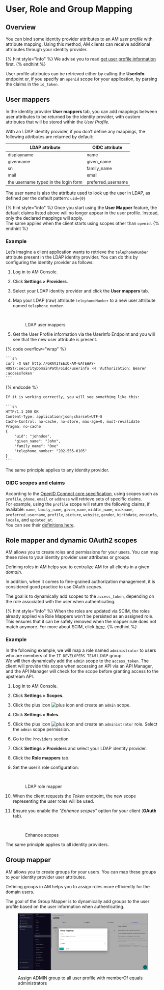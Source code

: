 # User, Role and Group Mapping

## Overview

You can bind some identity provider attributes to an AM _user profile_ with attribute mapping. Using this method, AM clients can receive additional attributes through your identity provider.

{% hint style="info" %}
We advise you to read [get user profile information](../../getting-started/tutorial-getting-started-with-am/get-user-profile-information.md) first.
{% endhint %}

User profile attributes can be retrieved either by calling the **UserInfo** endpoint or, if you specify an `openid` scope for your application, by parsing the claims in the `id_token`.

## User mappers

In the identity provider **User mappers** tab, you can add mappings between user attributes to be returned by the identity provider, with custom attributes that will be stored within the _User Profile_.

With an LDAP identity provider, if you don’t define any mappings, the following attributes are returned by default:

| LDAP attribute                       | OIDC attribute      |
| ------------------------------------ | ------------------- |
| displayname                          | name                |
| givenname                            | given\_name         |
| sn                                   | family\_name        |
| mail                                 | email               |
| the username typed in the login form | preferred\_username |

The user name is also the attribute used to look up the user in LDAP, as defined per the default pattern: `uid={0}`

{% hint style="info" %}
Once you start using the **User Mapper** feature, the default claims listed above will no longer appear in the user profile. Instead, only the declared mappings will apply.\
The same applies when the client starts using scopes other than `openid`.
{% endhint %}

### Example

Let’s imagine a client application wants to retrieve the `telephoneNumber` attribute present in the LDAP identity provider. You can do this by configuring the identity provider as follows:

1. Log in to AM Console.
2. Click **Settings > Providers**.
3. Select your LDAP identity provider and click the **User mappers** tab.
4.  Map your LDAP (raw) attribute `telephoneNumber` to a new user attribute named `telephone_number`.

    <figure><img src="https://docs.gravitee.io/images/am/current/graviteeio-am-userguide-idp-user-mappers-phoneno.png" alt=""><figcaption><p>LDAP user mappers</p></figcaption></figure>
5. Get the User Profile information via the UserInfo Endpoint and you will see that the new user attribute is present.

{% code overflow="wrap" %}
````
```sh
curl -X GET http://GRAVITEEIO-AM-GATEWAY-HOST/:securityDomainPath/oidc/userinfo -H 'Authorization: Bearer :accessToken'
```
````
{% endcode %}

````
If it is working correctly, you will see something like this:

```sh
HTTP/1.1 200 OK
Content-Type: application/json;charset=UTF-8
Cache-Control: no-cache, no-store, max-age=0, must-revalidate
Pragma: no-cache
{
    "uid": "johndoe",
    "given_name": "John",
    "family_name": "Doe"
    "telephone_number: "202-555-0105"
}
```
````

The same principle applies to any identity provider.

### OIDC scopes and claims

According to the [OpenID Connect core specification](https://openid.net/specs/openid-connect-core-1_0.html#ScopeClaims), using scopes such as `profile`, `phone`, `email` or `address` will retrieve sets of specific claims.\
For example, using the `profile` scope will return the following claims, if available: `name`, `family_name`, `given_name`, `middle_name`, `nickname`, `preferred_username`, `profile`, `picture`, `website`, `gender`, `birthdate`, `zoneinfo`, `locale`, and `updated_at`.\
You can see their [definitions here](https://openid.net/specs/openid-connect-core-1_0.html#StandardClaims).

## Role mapper and dynamic OAuth2 scopes

AM allows you to create roles and permissions for your users. You can map these roles to your identity provider user attributes or groups.

Defining roles in AM helps you to centralize AM for all clients in a given _domain_.

In addition, when it comes to fine-grained authorization management, it is considered good practice to use OAuth _scopes_.

The goal is to dynamically add scopes to the `access_token`, depending on the role associated with the user when authenticating.

{% hint style="info" %}
When the roles are updated via SCIM, the roles already applied via Role Mappers won’t be persisted as an assigned role. This ensures that it can be safely removed when the mapper rule does not match anymore. For more about SCIM, click [here](../auth-protocols/scim-2.0.md).
{% endhint %}

### Example

In the following example, we will map a role named `administrator` to users who are members of the `IT_DEVELOPERS_TEAM` LDAP group.\
We will then dynamically add the `admin` scope to the `access_token`. The client will provide this scope when accessing an API via an API Manager, and the API Manager will check for the scope before granting access to the upstream API.

1. Log in to AM Console.
2. Click **Settings > Scopes**.
3. Click the plus icon ![plus icon](https://docs.gravitee.io/images/icons/plus-icon.png) and create an `admin` scope.
4. Click **Settings > Roles**.
5. Click the plus icon ![plus icon](https://docs.gravitee.io/images/icons/plus-icon.png) and create an `administrator` role. Select the `admin` scope permission.
6. Go to the `Providers` section
7. Click **Settings > Providers** and select your LDAP identity provider.
8. Click the **Role mappers** tab.
9.  Set the user’s role configuration:

    <figure><img src="https://docs.gravitee.io/images/am/current/graviteeio-am-userguide-idp-role-mappers.png" alt=""><figcaption><p>LDAP role mapper</p></figcaption></figure>
10. When the client requests the _Token_ endpoint, the new scope representing the user roles will be used.
11. Ensure you enable the _"Enhance scopes"_ option for your client (**OAuth** tab).

    <figure><img src="https://docs.gravitee.io/images/am/current/graviteeio-am-user-guide-mapping-idp-enhance-scopes.png" alt=""><figcaption><p>Enhance scopes</p></figcaption></figure>

The same principle applies to all identity providers.

## Group mapper

AM allows you to create groups for your users. You can map these groups to your identity provider user attributes.

Defining groups in AM helps you to assign roles more efficiently for the domain users.

The goal of the Group Mapper is to dynamically add groups to the user profile based on the user information when authenticating.

<figure><img src="../../.gitbook/assets/image (3).png" alt=""><figcaption><p>Assign ADMIN group to all user profile with memberOf equals administrators</p></figcaption></figure>
